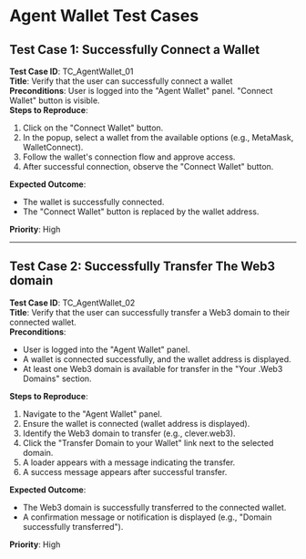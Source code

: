 # Agent Wallet Test Cases

## Test Case 1: Successfully Connect a Wallet
**Test Case ID**: TC_AgentWallet_01  
**Title**: Verify that the user can successfully connect a wallet  
**Preconditions**: User is logged into the "Agent Wallet" panel. "Connect Wallet" button is visible.  
**Steps to Reproduce**:
1. Click on the "Connect Wallet" button.
2. In the popup, select a wallet from the available options (e.g., MetaMask, WalletConnect).
3. Follow the wallet's connection flow and approve access.
4. After successful connection, observe the "Connect Wallet" button.
  
**Expected Outcome**: 
- The wallet is successfully connected.
- The "Connect Wallet" button is replaced by the wallet address.
  
**Priority**: High  

---

## Test Case 2: Successfully Transfer The Web3 domain
**Test Case ID**: TC_AgentWallet_02  
**Title**: Verify that the user can successfully transfer a Web3 domain to their connected wallet.  
**Preconditions**: 
- User is logged into the "Agent Wallet" panel.
- A wallet is connected successfully, and the wallet address is displayed.
- At least one Web3 domain is available for transfer in the "Your .Web3 Domains" section.

**Steps to Reproduce**:
1. Navigate to the "Agent Wallet" panel.
2. Ensure the wallet is connected (wallet address is displayed).
3. Identify the Web3 domain to transfer (e.g., clever.web3).
4. Click the "Transfer Domain to your Wallet" link next to the selected domain.
5. A loader appears with a message indicating the transfer.
6. A success message appears after successful transfer.

**Expected Outcome**: 
- The Web3 domain is successfully transferred to the connected wallet.
- A confirmation message or notification is displayed (e.g., "Domain successfully transferred").
  
**Priority**: High
